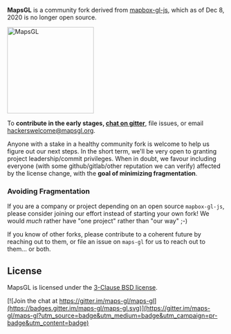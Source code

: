 **MapsGL** is a community fork derived from [mapbox-gl-js](https://github.com/mapbox/mapbox-gl-js), which as of Dec 8, 2020 is no longer open source.

[<img width="200" alt="MapsGL" src="https://user-images.githubusercontent.com/223277/101580282-7534f700-397e-11eb-8b58-687f52e2a8cf.png">](http://mapsgl.org)

To **contribute in the early stages, [chat on gitter](https://gitter.im/maps-gl/maps-gl)**, file issues, or email hackerswelcome@mapsgl.org. 

Anyone with a stake in a healthy community fork is welcome to help us figure out our next steps. In the short term, we'll be very open to granting project leadership/commit privileges. When in doubt, we favour including everyone (with some github/gitlab/other reputation we can verify) affected by the license change, with the **goal of minimizing fragmentation**.

### Avoiding Fragmentation

If you are a company or project depending on an open source `mapbox-gl-js`, please consider joining our effort instead of starting your own fork! We would *much* rather have "one project" rather than "our way" ;-) 

If you know of other forks, please contribute to a coherent future by reaching out to them, or file an issue on `maps-gl` for us to reach out to them... or both.

## License

MapsGL is licensed under the [3-Clause BSD license](./LICENSE.txt).

[![Join the chat at https://gitter.im/maps-gl/maps-gl](https://badges.gitter.im/maps-gl/maps-gl.svg)](https://gitter.im/maps-gl/maps-gl?utm_source=badge&utm_medium=badge&utm_campaign=pr-badge&utm_content=badge)
